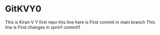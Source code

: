 # GitKVY0
This is Kiran V Y first repo
this line here is First commit in main branch
This line is First changes in sprin1 commit1
